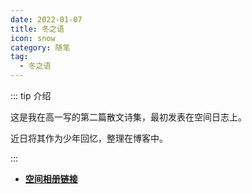 ```yaml
---
date: 2022-01-07
title: 冬之语
icon: snow
category: 随笔
tag:
  - 冬之语
---
```


::: tip 介绍

这是我在高一写的第二篇散文诗集，最初发表在空间日志上。

近日将其作为少年回忆，整理在博客中。

:::

<!-- more -->

- [**空间相册链接**](https://h5.qzone.qq.com/ugc/share/?sharetag=2AC65F349EEC4F95F047C3685529CF9E&subtype=3&ciphertext=&sid=&blog_photo=&g=&res_uin=1178522294&cellid=V10JYlHT0dBJbe&subid=&bp1=&bp2=&bp7=&appid=4&g_f=2000000103)
